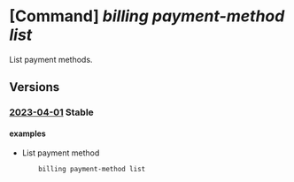 # [Command] _billing payment-method list_

List payment methods.

## Versions

### [2023-04-01](/Resources/mgmt-plane/L3Byb3ZpZGVycy9taWNyb3NvZnQuYmlsbGluZy9wYXltZW50bWV0aG9kcw==/2023-04-01.xml) **Stable**

<!-- mgmt-plane /providers/microsoft.billing/paymentmethods 2023-04-01 -->

#### examples

- List payment method
    ```bash
        billing payment-method list
    ```
